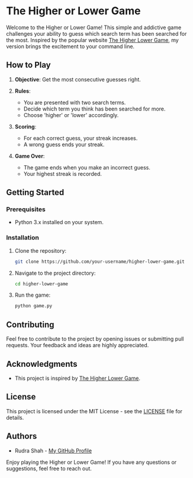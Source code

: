 # The Higher or Lower Game

Welcome to the Higher or Lower Game! This simple and addictive game challenges your ability to guess which search term has been searched for the most. Inspired by the popular website [The Higher Lower Game](https://www.higherlowergame.com/), my version brings the excitement to your command line.

## How to Play

1. **Objective**: Get the most consecutive guesses right.

2. **Rules**: 
    - You are presented with two search terms.
    - Decide which term you think has been searched for more.
    - Choose 'higher' or 'lower' accordingly.

3. **Scoring**:
    - For each correct guess, your streak increases.
    - A wrong guess ends your streak.

4. **Game Over**:
    - The game ends when you make an incorrect guess.
    - Your highest streak is recorded.

## Getting Started

### Prerequisites

- Python 3.x installed on your system.

### Installation

1. Clone the repository:

    ```bash
    git clone https://github.com/your-username/higher-lower-game.git
    ```

2. Navigate to the project directory:

    ```bash
    cd higher-lower-game
    ```

3. Run the game:

    ```bash
    python game.py
    ```
    
## Contributing

Feel free to contribute to the project by opening issues or submitting pull requests. Your feedback and ideas are highly appreciated.

## Acknowledgments

- This project is inspired by [The Higher Lower Game](https://www.higherlowergame.com/).

## License

This project is licensed under the MIT License - see the [LICENSE](LICENSE) file for details.

## Authors

- Rudra Shah - [My GitHub Profile](https://github.com/rshah-92)

Enjoy playing the Higher or Lower Game! If you have any questions or suggestions, feel free to reach out.
